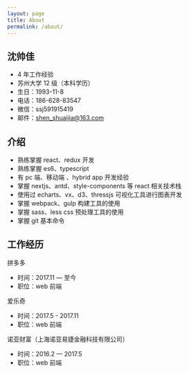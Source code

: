 ```yaml
---
layout: page
title: About
permalink: /about/
---
```


## 沈帅佳

- 4 年工作经验
- 苏州大学 12 级（本科学历）
- 生日：1993-11-8
- 电话：186-628-83547
- 微信：ssj591915419
- 邮件：shen_shuaijia@163.com

## 介绍

- 熟练掌握 react、redux 开发
- 熟练掌握 es6、typescript
- 有 pc 端、移动端 、hybrid app 开发经验
- 掌握 nextjs、antd、style-components 等 react 相关技术栈
- 使用过 echarts、vx、d3、thressjs 可视化工具进行图表开发
- 掌握 webpack、gulp 构建工具的使用
- 掌握 sass、less css 预处理工具的使用
- 掌握 git 基本命令

## 工作经历

拼多多

- 时间：2017.11 — 至今
- 职位：web 前端

爱乐奇

- 时间：2017.5 - 2017.11
- 职位：web 前端

诺亚财富（上海诺亚易捷金融科技有限公司）

- 时间：2016.2 — 2017.5
- 职位：web 前端


